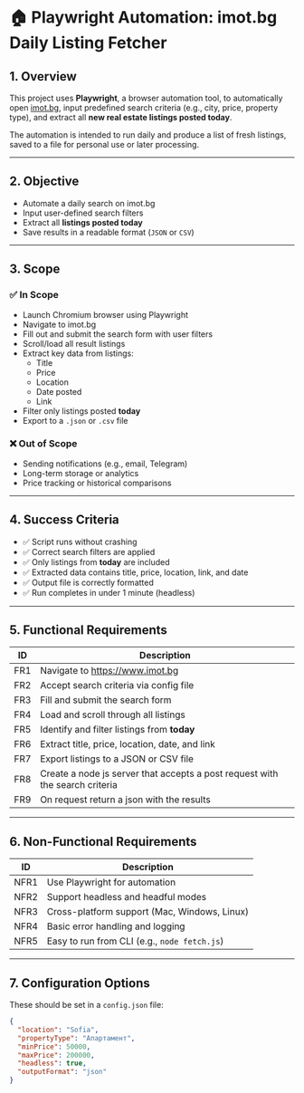 # 🏠 Playwright Automation: imot.bg Daily Listing Fetcher

## 1. Overview

This project uses **Playwright**, a browser automation tool, to automatically open [imot.bg](https://www.imot.bg), input predefined search criteria (e.g., city, price, property type), and extract all **new real estate listings posted today**.

The automation is intended to run daily and produce a list of fresh listings, saved to a file for personal use or later processing.

---

## 2. Objective

- Automate a daily search on imot.bg
- Input user-defined search filters
- Extract all **listings posted today**
- Save results in a readable format (`JSON` or `CSV`)

---

## 3. Scope

### ✅ In Scope

- Launch Chromium browser using Playwright
- Navigate to imot.bg
- Fill out and submit the search form with user filters
- Scroll/load all result listings
- Extract key data from listings:
  - Title
  - Price
  - Location
  - Date posted
  - Link
- Filter only listings posted **today**
- Export to a `.json` or `.csv` file

### ❌ Out of Scope

- Sending notifications (e.g., email, Telegram)
- Long-term storage or analytics
- Price tracking or historical comparisons

---

## 4. Success Criteria

- ✅ Script runs without crashing
- ✅ Correct search filters are applied
- ✅ Only listings from **today** are included
- ✅ Extracted data contains title, price, location, link, and date
- ✅ Output file is correctly formatted
- ✅ Run completes in under 1 minute (headless)

---

## 5. Functional Requirements

| ID  | Description                                                                  |
| --- | ---------------------------------------------------------------------------- |
| FR1 | Navigate to https://www.imot.bg                                              |
| FR2 | Accept search criteria via config file                                       |
| FR3 | Fill and submit the search form                                              |
| FR4 | Load and scroll through all listings                                         |
| FR5 | Identify and filter listings from **today**                                  |
| FR6 | Extract title, price, location, date, and link                               |
| FR7 | Export listings to a JSON or CSV file                                        |
| FR8 | Create a node js server that accepts a post request with the search criteria |
| FR9 | On request return a json with the results                                    |

---

## 6. Non-Functional Requirements

| ID   | Description                                  |
| ---- | -------------------------------------------- |
| NFR1 | Use Playwright for automation                |
| NFR2 | Support headless and headful modes           |
| NFR3 | Cross-platform support (Mac, Windows, Linux) |
| NFR4 | Basic error handling and logging             |
| NFR5 | Easy to run from CLI (e.g., `node fetch.js`) |

---

## 7. Configuration Options

These should be set in a `config.json` file:

```json
{
  "location": "Sofia",
  "propertyType": "Апартамент",
  "minPrice": 50000,
  "maxPrice": 200000,
  "headless": true,
  "outputFormat": "json"
}
```
